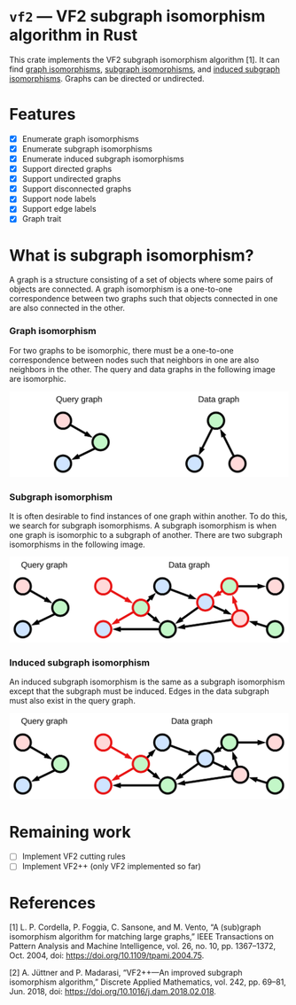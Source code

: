# `vf2` — VF2 subgraph isomorphism algorithm in Rust

This crate implements the VF2 subgraph isomorphism algorithm [1].
It can find
[graph isomorphisms](https://en.wikipedia.org/wiki/Graph_isomorphism),
[subgraph isomorphisms](https://en.wikipedia.org/wiki/Subgraph_isomorphism_problem),
and [induced subgraph isomorphisms](https://en.wikipedia.org/wiki/Induced_subgraph_isomorphism_problem).
Graphs can be directed or undirected.

# Features

- [x] Enumerate graph isomorphisms
- [x] Enumerate subgraph isomorphisms
- [x] Enumerate induced subgraph isomorphisms
- [x] Support directed graphs
- [x] Support undirected graphs
- [x] Support disconnected graphs
- [x] Support node labels
- [x] Support edge labels
- [x] Graph trait

# What is subgraph isomorphism?

A graph is a structure consisting of a set of objects where some pairs of objects are connected. A graph isomorphism is
a one-to-one correspondence between two graphs such that objects connected in one are also connected in the other.

### Graph isomorphism

For two graphs to be isomorphic, there must be a one-to-one correspondence between nodes such that neighbors in one are
also neighbors in the other. The query and data graphs in the following image are isomorphic.

![graph-isomorphism.svg](/images/graph-isomorphism.svg)

### Subgraph isomorphism

It is often desirable to find instances of one graph within another. To do this, we search for subgraph isomorphisms. A
subgraph isomorphism is when one graph is isomorphic to a subgraph of another. There are two subgraph isomorphisms in
the following image.

![subgraph-isomorphism.svg](/images/subgraph-isomorphism.svg)

### Induced subgraph isomorphism

An induced subgraph isomorphism is the same as a subgraph isomorphism except that the subgraph must be induced. Edges in
the data subgraph must also exist in the query graph.

![induced-subgraph-isomorphism.svg](/images/induced-subgraph-isomorphism.svg)

# Remaining work

- [ ] Implement VF2 cutting rules
- [ ] Implement VF2++ (only VF2 implemented so far)

# References

[1] L. P. Cordella, P. Foggia, C. Sansone, and M. Vento,
“A (sub)graph isomorphism algorithm for matching large graphs,”
IEEE Transactions on Pattern Analysis and Machine Intelligence, vol. 26, no. 10, pp. 1367–1372,
Oct. 2004, doi: https://doi.org/10.1109/tpami.2004.75.

[2] A. Jüttner and P. Madarasi,
“VF2++—An improved subgraph isomorphism algorithm,”
Discrete Applied Mathematics, vol. 242, pp. 69–81,
Jun. 2018, doi: https://doi.org/10.1016/j.dam.2018.02.018.
